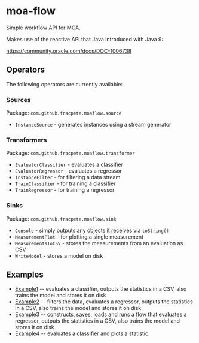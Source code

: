 # moa-flow
Simple workflow API for MOA.

Makes use of the reactive API that Java introduced with Java 9:

https://community.oracle.com/docs/DOC-1006738

## Operators

The following operators are currently available:

### Sources

Package: `com.github.fracpete.moaflow.source`

* `InstanceSource` - generates instances using a stream generator

### Transformers

Package: `com.github.fracpete.moaflow.transformer`

* `EvaluatorClassifier` - evaluates a classifier
* `EvaluatorRegressor` - evaluates a regressor
* `InstanceFilter` - for filtering a data stream
* `TrainClassifier` - for training a classifier
* `TrainRegressor` - for training a regressor

### Sinks

Package: `com.github.fracpete.moaflow.sink`

* `Console` - simply outputs any objects it receives via `toString()`
* `MeasurementPlot` - for plotting a single measurement
* `MeasurementsToCSV` - stores the measurements from an evaluation as CSV
* `WriteModel` - stores a model on disk

## Examples

* [Example1](src/main/java/com/github/fracpete/moaflow/examples/Example1.java) -- evaluates 
  a classifier, outputs the statistics in a CSV, also trains the model and stores it on disk 
* [Example2](src/main/java/com/github/fracpete/moaflow/examples/Example2.java) -- filters the 
  data, evaluates a regressor, outputs the statistics in a CSV, also trains the model and stores it on disk 
* [Example3](src/main/java/com/github/fracpete/moaflow/examples/Example3.java) -- constructs, 
  saves, loads and runs a flow that evaluates a regressor, outputs the statistics in a CSV, 
  also trains the model and stores it on disk 
* [Example4](src/main/java/com/github/fracpete/moaflow/examples/Example4.java) -- evaluates 
  a classifier and plots a statistic. 
